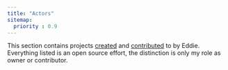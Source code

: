 ```yaml
---
title: "Actors"
sitemap:
  priority : 0.9
---
```

<!--

This page represents the landing page for "movies" section. It is also shown under the homepage header for "movies". It should be therefore relatively short and sweet.

-->
<p>This section contains projects <a href="/projects/creations">created</a> and <a href="/projects/contributions">contributed</a> to by Eddie.  Everything listed is an open source effort, the distinction is only my role as owner or contributor.</p>
